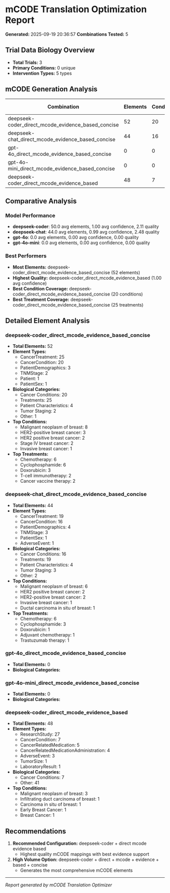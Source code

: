 # mCODE Translation Optimization Report
**Generated:** 2025-09-19 20:36:57
**Combinations Tested:** 5

## Trial Data Biology Overview
- **Total Trials:** 3
- **Primary Conditions:** 0 unique
- **Intervention Types:** 5 types

## mCODE Generation Analysis

| Combination | Elements | Conditions | Treatments | Avg Confidence | Quality Score |
|-------------|----------|------------|------------|----------------|---------------|
| deepseek-coder_direct_mcode_evidence_based_concise | 52 | 20 | 25 | 0.98 | 2.38 |
| deepseek-chat_direct_mcode_evidence_based_concise | 44 | 16 | 19 | 0.99 | 2.48 |
| gpt-4o_direct_mcode_evidence_based_concise | 0 | 0 | 0 | 0.00 | 0.00 |
| gpt-4o-mini_direct_mcode_evidence_based_concise | 0 | 0 | 0 | 0.00 | 0.00 |
| deepseek-coder_direct_mcode_evidence_based | 48 | 7 | 0 | 1.00 | 1.81 |

## Comparative Analysis

### Model Performance
- **deepseek-coder**: 50.0 avg elements, 1.00 avg confidence, 2.11 quality
- **deepseek-chat**: 44.0 avg elements, 0.99 avg confidence, 2.48 quality
- **gpt-4o**: 0.0 avg elements, 0.00 avg confidence, 0.00 quality
- **gpt-4o-mini**: 0.0 avg elements, 0.00 avg confidence, 0.00 quality

### Best Performers
- **Most Elements:** deepseek-coder_direct_mcode_evidence_based_concise (52 elements)
- **Highest Quality:** deepseek-coder_direct_mcode_evidence_based (1.00 avg confidence)
- **Best Condition Coverage:** deepseek-coder_direct_mcode_evidence_based_concise (20 conditions)
- **Best Treatment Coverage:** deepseek-coder_direct_mcode_evidence_based_concise (25 treatments)

## Detailed Element Analysis

### deepseek-coder_direct_mcode_evidence_based_concise
- **Total Elements:** 52
- **Element Types:**
  - CancerTreatment: 25
  - CancerCondition: 20
  - PatientDemographics: 3
  - TNMStage: 2
  - Patient: 1
  - PatientSex: 1
- **Biological Categories:**
  - Cancer Conditions: 20
  - Treatments: 25
  - Patient Characteristics: 4
  - Tumor Staging: 2
  - Other: 1
- **Top Conditions:**
  - Malignant neoplasm of breast: 8
  - HER2-positive breast cancer: 3
  - HER2 positive breast cancer: 2
  - Stage IV breast cancer: 2
  - Invasive breast cancer: 1
- **Top Treatments:**
  - Chemotherapy: 6
  - Cyclophosphamide: 6
  - Doxorubicin: 3
  - T-cell immunotherapy: 2
  - Cancer vaccine therapy: 2

### deepseek-chat_direct_mcode_evidence_based_concise
- **Total Elements:** 44
- **Element Types:**
  - CancerTreatment: 19
  - CancerCondition: 16
  - PatientDemographics: 4
  - TNMStage: 3
  - PatientSex: 1
  - AdverseEvent: 1
- **Biological Categories:**
  - Cancer Conditions: 16
  - Treatments: 19
  - Patient Characteristics: 4
  - Tumor Staging: 3
  - Other: 2
- **Top Conditions:**
  - Malignant neoplasm of breast: 6
  - HER2 positive breast cancer: 2
  - HER2-positive breast cancer: 2
  - Invasive breast cancer: 1
  - Ductal carcinoma in situ of breast: 1
- **Top Treatments:**
  - Chemotherapy: 6
  - Cyclophosphamide: 3
  - Doxorubicin: 1
  - Adjuvant chemotherapy: 1
  - Trastuzumab therapy: 1

### gpt-4o_direct_mcode_evidence_based_concise
- **Total Elements:** 0
- **Biological Categories:**

### gpt-4o-mini_direct_mcode_evidence_based_concise
- **Total Elements:** 0
- **Biological Categories:**

### deepseek-coder_direct_mcode_evidence_based
- **Total Elements:** 48
- **Element Types:**
  - ResearchStudy: 27
  - CancerCondition: 7
  - CancerRelatedMedication: 5
  - CancerRelatedMedicationAdministration: 4
  - AdverseEvent: 3
  - TumorSize: 1
  - LaboratoryResult: 1
- **Biological Categories:**
  - Cancer Conditions: 7
  - Other: 41
- **Top Conditions:**
  - Malignant neoplasm of breast: 3
  - Infiltrating duct carcinoma of breast: 1
  - Carcinoma in situ of breast: 1
  - Early Breast Cancer: 1
  - Breast Cancer: 1

## Recommendations

1. **Recommended Configuration:** deepseek-coder + direct mcode evidence based
   - Highest quality mCODE mappings with best evidence support
2. **High Volume Option:** deepseek-coder + direct + mcode + evidence + based + concise
   - Generates the most comprehensive mCODE elements

---
*Report generated by mCODE Translation Optimizer*